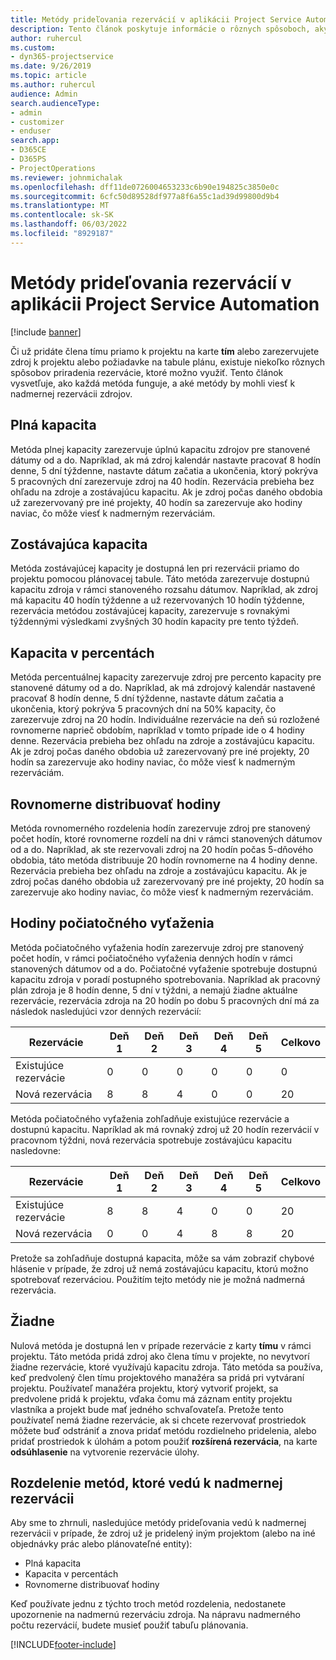```yaml
---
title: Metódy prideľovania rezervácií v aplikácii Project Service Automation
description: Tento článok poskytuje informácie o rôznych spôsoboch, akými môžete prideliť rezerváciu .
author: ruhercul
ms.custom:
- dyn365-projectservice
ms.date: 9/26/2019
ms.topic: article
ms.author: ruhercul
audience: Admin
search.audienceType:
- admin
- customizer
- enduser
search.app:
- D365CE
- D365PS
- ProjectOperations
ms.reviewer: johnmichalak
ms.openlocfilehash: dff11de0726004653233c6b90e194825c3850e0c
ms.sourcegitcommit: 6cfc50d89528df977a8f6a55c1ad39d99800d9b4
ms.translationtype: MT
ms.contentlocale: sk-SK
ms.lasthandoff: 06/03/2022
ms.locfileid: "8929187"
---
```

# <a name="booking-allocation-methods-in-project-service-automation"></a>Metódy prideľovania rezervácií v aplikácii Project Service Automation

[!include [banner](../includes/psa-now-project-operations.md)]

Či už pridáte člena tímu priamo k projektu na karte **tím** alebo zarezervujete zdroj k projektu alebo požiadavke na tabule plánu, existuje niekoľko rôznych spôsobov priradenia rezervácie, ktoré možno využiť. Tento článok vysvetľuje, ako každá metóda funguje, a aké metódy by mohli viesť k nadmernej rezervácii zdrojov.

## <a name="full-capacity"></a>Plná kapacita 
Metóda plnej kapacity zarezervuje úplnú kapacitu zdrojov pre stanovené dátumy od a do. Napríklad, ak má zdroj kalendár nastavte pracovať 8 hodín denne, 5 dní týždenne, nastavte dátum začatia a ukončenia, ktorý pokrýva 5 pracovných dní zarezervuje zdroj na 40 hodín. Rezervácia prebieha bez ohľadu na zdroje a zostávajúcu kapacitu. Ak je zdroj počas daného obdobia už zarezervovaný pre iné projekty, 40 hodín sa zarezervuje ako hodiny naviac, čo môže viesť k nadmerným rezerváciám.

## <a name="remaining-capacity"></a>Zostávajúca kapacita
Metóda zostávajúcej kapacity je dostupná len pri rezervácii priamo do projektu pomocou plánovacej tabule. Táto metóda zarezervuje dostupnú kapacitu zdroja v rámci stanoveného rozsahu dátumov. Napríklad, ak zdroj má kapacitu 40 hodín týždenne a už rezervovaných 10 hodín týždenne, rezervácia metódou zostávajúcej kapacity, zarezervuje s rovnakými týždennými výsledkami zvyšných 30 hodín kapacity pre tento týždeň.

## <a name="percentage-capacity"></a>Kapacita v percentách
Metóda percentuálnej kapacity zarezervuje zdroj pre percento kapacity pre stanovené dátumy od a do. Napríklad, ak má zdrojový kalendár nastavené pracovať 8 hodín denne, 5 dní týždenne, nastavte dátum začatia a ukončenia, ktorý pokrýva 5 pracovných dní na 50% kapacity, čo zarezervuje zdroj na 20 hodín. Individuálne rezervácie na deň sú rozložené rovnomerne naprieč obdobím, napríklad v tomto prípade ide o 4 hodiny denne. Rezervácia prebieha bez ohľadu na zdroje a zostávajúcu kapacitu. Ak je zdroj počas daného obdobia už zarezervovaný pre iné projekty, 20 hodín sa zarezervuje ako hodiny naviac, čo môže viesť k nadmerným rezerváciám.

## <a name="evenly-distribute-hours"></a>Rovnomerne distribuovať hodiny
Metóda rovnomerného rozdelenia hodín zarezervuje zdroj pre stanovený počet hodín, ktoré rovnomerne rozdelí na dni v rámci stanovených dátumov od a do. Napríklad, ak ste rezervovali zdroj na 20 hodín počas 5-dňového obdobia, táto metóda distribuuje 20 hodín rovnomerne na 4 hodiny denne. Rezervácia prebieha bez ohľadu na zdroje a zostávajúcu kapacitu. Ak je zdroj počas daného obdobia už zarezervovaný pre iné projekty, 20 hodín sa zarezervuje ako hodiny naviac, čo môže viesť k nadmerným rezerváciám.

## <a name="front-load-hours"></a>Hodiny počiatočného vyťaženia
Metóda počiatočného vyťaženia hodín zarezervuje zdroj pre stanovený počet hodín, v rámci počiatočného vyťaženia denných hodín v rámci stanovených dátumov od a do. Počiatočné vyťaženie spotrebuje dostupnú kapacitu zdroja v poradí postupného spotrebovania. Napríklad ak pracovný plán zdroja je 8 hodín denne, 5 dní v týždni, a nemajú žiadne aktuálne rezervácie, rezervácia zdroja na 20 hodín po dobu 5 pracovných dní má za následok nasledujúci vzor denných rezervácií: 

|         Rezervácie          |    Deň 1    |    Deň 2    |    Deň 3    |    Deň 4    |    Deň 5    |    Celkovo    |
|---------------------------|-------------|-------------|-------------|-------------|-------------|-------------|
|    Existujúce rezervácie    |    0        |    0        |    0        |    0        |    0        |    0        |
|    Nová rezervácia          |    8        |    8        |    4        |    0        |    0        |    20       |

Metóda počiatočného vyťaženia zohľadňuje existujúce rezervácie a dostupnú kapacitu. Napríklad ak má rovnaký zdroj už 20 hodín rezervácií v pracovnom týždni, nová rezervácia spotrebuje zostávajúcu kapacitu nasledovne:

|   Rezervácie          | Deň 1 | Deň 2 | Deň 3 | Deň 4 | Deň 5 | Celkovo |
|---------------------|-------|-------|-------|-------|-------|-------|
| Existujúce rezervácie | 8     | 8     | 4     | 0     | 0     | 20    |
| Nová rezervácia       | 0     | 0     | 4     | 8     | 8     | 20    |

Pretože sa zohľadňuje dostupná kapacita, môže sa vám zobraziť chybové hlásenie v prípade, že zdroj už nemá zostávajúcu kapacitu, ktorú možno spotrebovať rezerváciou. Použitím tejto metódy nie je možná nadmerná rezervácia.

## <a name="none"></a>Žiadne
Nulová metóda je dostupná len v prípade rezervácie z karty **tímu** v rámci projektu. Táto metóda pridá zdroj ako člena tímu v projekte, no nevytvorí žiadne rezervácie, ktoré využívajú kapacitu zdroja. Táto metóda sa používa, keď predvolený člen tímu projektového manažéra sa pridá pri vytváraní projektu. Používateľ manažéra projektu, ktorý vytvoriť projekt, sa predvolene pridá k projektu, vďaka čomu má záznam entity projektu vlastníka a projekt bude mať jedného schvaľovateľa. Pretože tento používateľ nemá žiadne rezervácie, ak si chcete rezervovať prostriedok môžete buď odstrániť a znova pridať metódu rozdielneho pridelenia, alebo pridať prostriedok k úlohám a potom použiť **rozšírená rezervácia**, na karte **odsúhlasenie** na vytvorenie rezervácie úlohy.

## <a name="allocation-methods-that-lead-to-overbooking"></a>Rozdelenie metód, ktoré vedú k nadmernej rezervácii
Aby sme to zhrnuli, nasledujúce metódy prideľovania vedú k nadmernej rezervácii v prípade, že zdroj už je pridelený iným projektom (alebo na iné objednávky prác alebo plánovateľné entity):

- Plná kapacita
- Kapacita v percentách
- Rovnomerne distribuovať hodiny

Keď používate jednu z týchto troch metód rozdelenia, nedostanete upozornenie na nadmernú rezerváciu zdroja. Na nápravu nadmerného počtu rezervácií, budete musieť použiť tabuľu plánovania.


[!INCLUDE[footer-include](../includes/footer-banner.md)]
